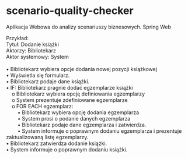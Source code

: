 # scenario-quality-checker
Aplikacja Webowa do analizy scenariuszy biznesowych.
Spring Web

Przykład:<br />
Tytuł: Dodanie książki<br />
Aktorzy:  Bibliotekarz<br />
Aktor systemowy: System<br />
<br />
• Bibliotekarz wybiera opcje dodania nowej pozycji książkowej<br />
• Wyświetla się formularz.<br />
• Bibliotekarz podaje dane książki.<br />
• IF: Bibliotekarz pragnie dodać egzemplarze książki<br />
&nbsp; &nbsp; o Bibliotekarz wybiera opcję definiowania egzemplarzy<br />
&nbsp; &nbsp; o System prezentuje zdefiniowane egzemplarze<br />
&nbsp; &nbsp; o FOR EACH egzemplarz:<br />
&nbsp; &nbsp; &nbsp; &nbsp; • Bibliotekarz wybiera opcję dodania egzemplarza<br />
&nbsp; &nbsp; &nbsp; &nbsp; • System prosi o podanie danych egzemplarza<br />
&nbsp; &nbsp; &nbsp; &nbsp; • Bibliotekarz podaje dane egzemplarza i zatwierdza.<br />
&nbsp; &nbsp; &nbsp; &nbsp; • System informuje o poprawnym dodaniu egzemplarza i prezentuje zaktualizowaną listę egzemplarzy.<br />
• Bibliotekarz zatwierdza dodanie książki.<br />
• System informuje o poprawnym dodaniu książki.

